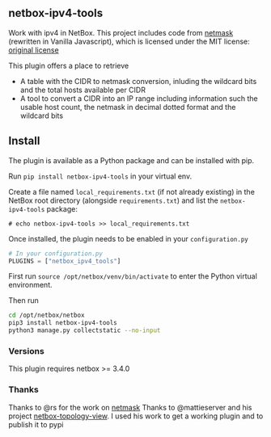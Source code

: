 ## netbox-ipv4-tools

Work with ipv4 in NetBox.
This project includes code from [netmask](https://github.com/rs/node-netmask) (rewritten in Vanilla Javascript), which is licensed under the MIT license: [original license](https://github.com/rs/node-netmask/blob/master/LICENSE.md)

This plugin offers a place to retrieve
 - A table with the CIDR to netmask conversion, inluding the wildcard bits and the total hosts available per CIDR
 - A tool to convert a CIDR into an IP range including information such the usable host count, the netmask in decimal dotted format and the wildcard bits

## Install

The plugin is available as a Python package and can be installed with pip.

Run `pip install netbox-ipv4-tools` in your virtual env.

Create a file named `local_requirements.txt` (if not already existing) in the NetBox root directory (alongside `requirements.txt`) and list the `netbox-ipv4-tools` package:

```no-highlight
# echo netbox-ipv4-tools >> local_requirements.txt
```

Once installed, the plugin needs to be enabled in your `configuration.py`

```python
# In your configuration.py
PLUGINS = ["netbox_ipv4_tools"]
```

First run `source /opt/netbox/venv/bin/activate` to enter the Python virtual environment.


Then run 
```bash
cd /opt/netbox/netbox
pip3 install netbox-ipv4-tools
python3 manage.py collectstatic --no-input
```

### Versions
This plugin requires netbox >= 3.4.0

### Thanks
Thanks to @rs for the work on [netmask](https://github.com/rs/node-netmask) 
Thanks to @mattieserver and his project [netbox-topology-view](https://github.com/mattieserver/netbox-topology-views). I used his work to get a working plugin and to publish it to pypi
